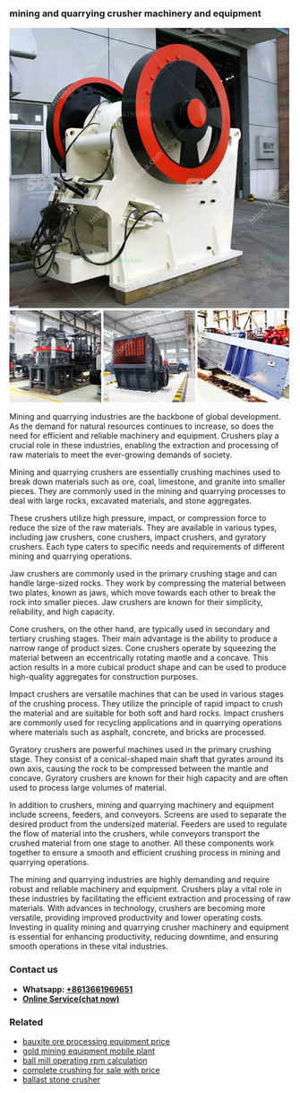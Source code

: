 <h3>mining and quarrying crusher machinery and equipment</h3><img src='1708322726.jpg' alt=''><p>Mining and quarrying industries are the backbone of global development. As the demand for natural resources continues to increase, so does the need for efficient and reliable machinery and equipment. Crushers play a crucial role in these industries, enabling the extraction and processing of raw materials to meet the ever-growing demands of society.</p><p>Mining and quarrying crushers are essentially crushing machines used to break down materials such as ore, coal, limestone, and granite into smaller pieces. They are commonly used in the mining and quarrying processes to deal with large rocks, excavated materials, and stone aggregates. </p><p>These crushers utilize high pressure, impact, or compression force to reduce the size of the raw materials. They are available in various types, including jaw crushers, cone crushers, impact crushers, and gyratory crushers. Each type caters to specific needs and requirements of different mining and quarrying operations.</p><p>Jaw crushers are commonly used in the primary crushing stage and can handle large-sized rocks. They work by compressing the material between two plates, known as jaws, which move towards each other to break the rock into smaller pieces. Jaw crushers are known for their simplicity, reliability, and high capacity.</p><p>Cone crushers, on the other hand, are typically used in secondary and tertiary crushing stages. Their main advantage is the ability to produce a narrow range of product sizes. Cone crushers operate by squeezing the material between an eccentrically rotating mantle and a concave. This action results in a more cubical product shape and can be used to produce high-quality aggregates for construction purposes.</p><p>Impact crushers are versatile machines that can be used in various stages of the crushing process. They utilize the principle of rapid impact to crush the material and are suitable for both soft and hard rocks. Impact crushers are commonly used for recycling applications and in quarrying operations where materials such as asphalt, concrete, and bricks are processed.</p><p>Gyratory crushers are powerful machines used in the primary crushing stage. They consist of a conical-shaped main shaft that gyrates around its own axis, causing the rock to be compressed between the mantle and concave. Gyratory crushers are known for their high capacity and are often used to process large volumes of material.</p><p>In addition to crushers, mining and quarrying machinery and equipment include screens, feeders, and conveyors. Screens are used to separate the desired product from the undersized material. Feeders are used to regulate the flow of material into the crushers, while conveyors transport the crushed material from one stage to another. All these components work together to ensure a smooth and efficient crushing process in mining and quarrying operations.</p><p>The mining and quarrying industries are highly demanding and require robust and reliable machinery and equipment. Crushers play a vital role in these industries by facilitating the efficient extraction and processing of raw materials. With advances in technology, crushers are becoming more versatile, providing improved productivity and lower operating costs. Investing in quality mining and quarrying crusher machinery and equipment is essential for enhancing productivity, reducing downtime, and ensuring smooth operations in these vital industries.</p><h3>Contact us</h3><ul><li><strong>Whatsapp:&nbsp;<a href="https://wa.me/8613661969651">+8613661969651</a></strong></li><li><a href="https://swt.shibang-china.com/?git&amp;zhl&amp;mining and quarrying crusher machinery and equipment"><strong>Online Service(chat now)</strong></a></li></ul><h3>Related</h3><ul><li><a href='bauxite ore processing equipment price.md'>bauxite ore processing equipment price</a></li><li><a href='gold mining equipment mobile plant.md'>gold mining equipment mobile plant</a></li><li><a href='ball mill operating rpm calculation.md'>ball mill operating rpm calculation</a></li><li><a href='complete crushing for sale with price.md'>complete crushing for sale with price</a></li><li><a href='ballast stone crusher.md'>ballast stone crusher</a></li></ul>